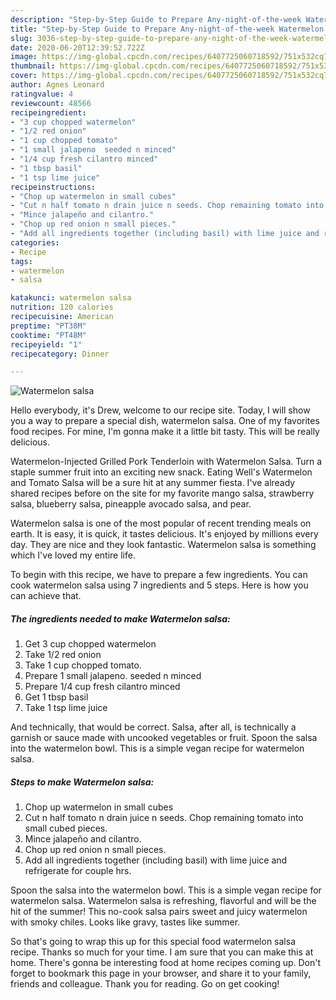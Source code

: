 ```yaml
---
description: "Step-by-Step Guide to Prepare Any-night-of-the-week Watermelon salsa"
title: "Step-by-Step Guide to Prepare Any-night-of-the-week Watermelon salsa"
slug: 3036-step-by-step-guide-to-prepare-any-night-of-the-week-watermelon-salsa
date: 2020-06-20T12:39:52.722Z
image: https://img-global.cpcdn.com/recipes/6407725060718592/751x532cq70/watermelon-salsa-recipe-main-photo.jpg
thumbnail: https://img-global.cpcdn.com/recipes/6407725060718592/751x532cq70/watermelon-salsa-recipe-main-photo.jpg
cover: https://img-global.cpcdn.com/recipes/6407725060718592/751x532cq70/watermelon-salsa-recipe-main-photo.jpg
author: Agnes Leonard
ratingvalue: 4
reviewcount: 48566
recipeingredient:
- "3 cup chopped watermelon"
- "1/2 red onion"
- "1 cup chopped tomato"
- "1 small jalapeno  seeded n minced"
- "1/4 cup fresh cilantro minced"
- "1 tbsp basil"
- "1 tsp lime juice"
recipeinstructions:
- "Chop up watermelon in small cubes"
- "Cut n half tomato n drain juice n seeds. Chop remaining tomato into small cubed pieces."
- "Mince jalapeño and cilantro."
- "Chop up red onion n small pieces."
- "Add all ingredients together (including basil) with lime juice and refrigerate for couple hrs."
categories:
- Recipe
tags:
- watermelon
- salsa

katakunci: watermelon salsa 
nutrition: 120 calories
recipecuisine: American
preptime: "PT38M"
cooktime: "PT48M"
recipeyield: "1"
recipecategory: Dinner

---
```



![Watermelon salsa](https://img-global.cpcdn.com/recipes/6407725060718592/751x532cq70/watermelon-salsa-recipe-main-photo.jpg)

Hello everybody, it's Drew, welcome to our recipe site. Today, I will show you a way to prepare a special dish, watermelon salsa. One of my favorites food recipes. For mine, I'm gonna make it a little bit tasty. This will be really delicious.

Watermelon-Injected Grilled Pork Tenderloin with Watermelon Salsa. Turn a staple summer fruit into an exciting new snack. Eating Well&#39;s Watermelon and Tomato Salsa will be a sure hit at any summer fiesta. I&#39;ve already shared recipes before on the site for my favorite mango salsa, strawberry salsa, blueberry salsa, pineapple avocado salsa, and pear.

Watermelon salsa is one of the most popular of recent trending meals on earth. It is easy, it is quick, it tastes delicious. It's enjoyed by millions every day. They are nice and they look fantastic. Watermelon salsa is something which I've loved my entire life.


To begin with this recipe, we have to prepare a few ingredients. You can cook watermelon salsa using 7 ingredients and 5 steps. Here is how you can achieve that.

<!--inarticleads1-->

##### The ingredients needed to make Watermelon salsa:

1. Get 3 cup chopped watermelon
1. Take 1/2 red onion
1. Take 1 cup chopped tomato.
1. Prepare 1 small jalapeno.  seeded n minced
1. Prepare 1/4 cup fresh cilantro minced
1. Get 1 tbsp basil
1. Take 1 tsp lime juice


And technically, that would be correct. Salsa, after all, is technically a garnish or sauce made with uncooked vegetables or fruit. Spoon the salsa into the watermelon bowl. This is a simple vegan recipe for watermelon salsa. 

<!--inarticleads2-->

##### Steps to make Watermelon salsa:

1. Chop up watermelon in small cubes
1. Cut n half tomato n drain juice n seeds. Chop remaining tomato into small cubed pieces.
1. Mince jalapeño and cilantro.
1. Chop up red onion n small pieces.
1. Add all ingredients together (including basil) with lime juice and refrigerate for couple hrs.


Spoon the salsa into the watermelon bowl. This is a simple vegan recipe for watermelon salsa. Watermelon salsa is refreshing, flavorful and will be the hit of the summer! This no-cook salsa pairs sweet and juicy watermelon with smoky chiles. Looks like gravy, tastes like summer. 

So that's going to wrap this up for this special food watermelon salsa recipe. Thanks so much for your time. I am sure that you can make this at home. There's gonna be interesting food at home recipes coming up. Don't forget to bookmark this page in your browser, and share it to your family, friends and colleague. Thank you for reading. Go on get cooking!
